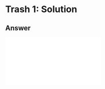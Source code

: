# Trash 1: Solution

## Answer

<iframe class="u-pad-embed" src="../pads/trash1-solution/embed/" frameborder="0"></iframe>
